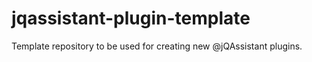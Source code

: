 # jqassistant-plugin-template
Template repository to be used for creating new @jQAssistant plugins.
